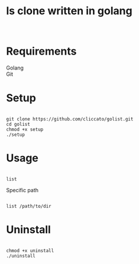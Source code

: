 <h1>ls clone written in golang</h1>
<br>
<h1>Requirements</h1>
Golang<br>
Git
<br>
<h1>Setup</h1>

```

git clone https://github.com/cliccato/golist.git
cd golist
chmod +x setup
./setup

```

<h1>Usage</h1>

```

list

```

Specific path

```

list /path/to/dir

```

<h1>Uninstall</h1>

```

chmod +x uninstall
./uninstall

```

